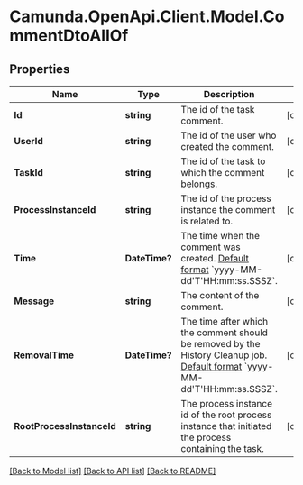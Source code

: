 # Camunda.OpenApi.Client.Model.CommentDtoAllOf

## Properties

Name | Type | Description | Notes
------------ | ------------- | ------------- | -------------
**Id** | **string** | The id of the task comment. | [optional] 
**UserId** | **string** | The id of the user who created the comment. | [optional] 
**TaskId** | **string** | The id of the task to which the comment belongs. | [optional] 
**ProcessInstanceId** | **string** | The id of the process instance the comment is related to. | [optional] 
**Time** | **DateTime?** | The time when the comment was created. [Default format]($(docsUrl)/reference/rest/overview/date-format/) &#x60;yyyy-MM-dd&#39;T&#39;HH:mm:ss.SSSZ&#x60;. | [optional] 
**Message** | **string** | The content of the comment. | [optional] 
**RemovalTime** | **DateTime?** | The time after which the comment should be removed by the History Cleanup job. [Default format]($(docsUrl)/reference/rest/overview/date-format/) &#x60;yyyy-MM-dd&#39;T&#39;HH:mm:ss.SSSZ&#x60;. | [optional] 
**RootProcessInstanceId** | **string** | The process instance id of the root process instance that initiated the process containing the task. | [optional] 

[[Back to Model list]](../README.md#documentation-for-models) [[Back to API list]](../README.md#documentation-for-api-endpoints) [[Back to README]](../README.md)

